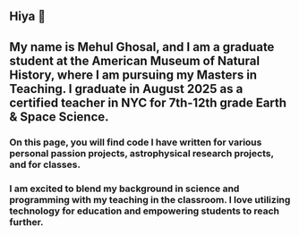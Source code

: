 ## Hiya 👋

## My name is Mehul Ghosal, and I am a graduate student at the American Museum of Natural History, where I am pursuing my Masters in Teaching. I graduate in August 2025 as a certified teacher in NYC for 7th-12th grade Earth & Space Science. 

### On this page, you will find code I have written for various personal passion projects, astrophysical research projects, and for classes. 
### I am excited to blend my background in science and programming with my teaching in the classroom. I love utilizing technology for education and empowering students to reach further. 

<!--
**mehulghosal/mehulghosal** is a ✨ _special_ ✨ repository because its `README.md` (this file) appears on your GitHub profile.

Here are some ideas to get you started:

- 🔭 I’m currently working on ...
- 🌱 I’m currently learning ...
- 👯 I’m looking to collaborate on ...
- 🤔 I’m looking for help with ...
- 💬 Ask me about ...
- 📫 How to reach me: ...
- 😄 Pronouns: ...
- ⚡ Fun fact: ...
-->
